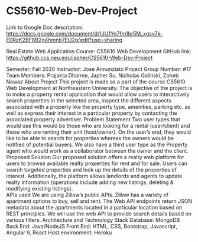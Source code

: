 # CS5610-Web-Dev-Project


Link to Google Doc description: https://docs.google.com/document/d/1JU1Yq7fm1br5M_xgsy7k-E0RzK2BF8B2g4hmnb7EU2g/edit?usp=sharing


Real Estate Web Application
Course: CS5610 Web Development
GitHub link: https://github.ccs.neu.edu/japher/CS5610-Web-Dev-Project

Semester: Fall 2020
Instructor: Jose Annunziato
Project Group Number: #17
Team Members: Prajakta Dharme, Japher Su, Nicholas Galinski, Zoheb Nawaz
About Project
This project is made as a part of the course CS5610 Web Development at Northeastern University. 
The objective of the project is to make a property rental application that would allow users to interactively search properties in the selected area, inspect the different aspects associated with a property like the property type, amenities, parking etc. as well as express their interest in a particular property by contacting the associated property advertiser.
Problem Statement
Two user types that would use this would be those who are looking for a rental (user/client) and those who are renting their unit (host/owner). On the user’s end, they would like to be able to search for properties whereas the owners would be notified of potential buyers. We also have a third user type as the Property agent who would work as a collaborator between the owner and the client.
Proposed Solution
Our proposed solution offers a realty web platform for users to browse available realty properties for rent and for sale. Users can search targeted properties and look up the details of the properties of interest. Additionally, the platform allows landlords and agents to update realty information (operations include adding new listings, deleting & modifying existing listings).  
APIs used
We are using Zillow’s public APIs. Zillow has a variety of apartment options to buy, sell and rent. The Web API endpoints return JSON metadata about the apartments located in a particular location based on REST principles. We will use the web API to provide search details based on various filters.
Architecture and Technology Stack
Database: MongoDB
Back End: Java/NodeJS
Front End: HTML, CSS, Bootstrap, Javascript, Angular 9, React
Host environment: Heroku
